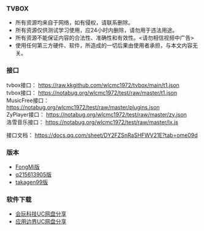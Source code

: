 

### TVBOX
* 所有资源均来自于网络，如有侵权，请联系删除。
* 所有资源仅供测试学习使用，应24小时内删除，请勿用于违法用途。
* 所有资源不能保证内容的合法性、准确性和有效性。<请勿相信视频中广告> 
* 使用任何第三方硬件、软件，所造成的一切后果由使用者承担，与本文内容无关。
 
### 接口
tvbox接口：    https://raw.kkgithub.com/wlcmc1972/tvbox/main/t1.json   
tvbox接口：    https://notabug.org/wlcmc1972/test/raw/master/t1.json   
MusicFree接口：https://notabug.org/wlcmc1972/test/raw/master/plugins.json   
ZyPlayer接口：  https://notabug.org/wlcmc1972/test/raw/master/zy.json   
洛雪音乐接口：  https://notabug.org/wlcmc1972/test/raw/master/lx.js   

接口文档： https://docs.qq.com/sheet/DY2FZSnRaSHFWV21E?tab=ome09d

### 版本
- [FongMi版](https://kkgithub.com/FongMi/TV ) 
- [q215613905版](https://kkgithub.com/q215613905/TVBoxOS) 
- [takagen99版](https://kkgithub.com/takagen99/Box) 

### 软件下载
- [会玩科技UC网盘分享](https://drive.uc.cn/s/58542dce116a4?public=1#/list/share/37a25d99b5d949e082733125f8e36b57-0.会玩科技UC分享) 
- [应用边界UC网盘分享](https://drive.uc.cn/s/882648b7b1794?public=1#/list/share/0b960eb2e6104b479b7944a0834148c1-公众号软件分享) 
